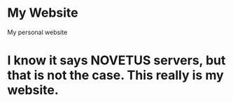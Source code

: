 # My Website
My personal website
# I know it says NOVETUS servers, but that is not the case. This really is my website.
